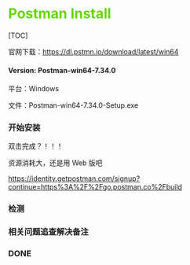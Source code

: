# <font color=#69D600>Postman Install</font>

[TOC]

官网下载：https://dl.pstmn.io/download/latest/win64

#### Version: Postman-win64-7.34.0

平台：Windows

文件：Postman-win64-7.34.0-Setup.exe



### 开始安装

双击完成？！！！



资源消耗大，还是用 Web 版吧

https://identity.getpostman.com/signup?continue=https%3A%2F%2Fgo.postman.co%2Fbuild





### 检测


### 相关问题追查解决备注


### DONE



